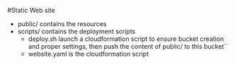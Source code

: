 #Static Web site

* public/ contains the resources
* scripts/ contains the deployment scripts
    * deploy.sh launch a cloudformation script to ensure bucket creation and proper settings, then push the content of public/ to this bucket``
    * website.yaml is the cloudformation script